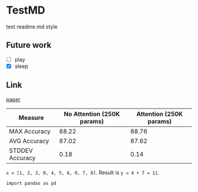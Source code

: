 # TestMD
test readme.md style

## Future work
- [ ] play
- [x] sleep

## Link
[paper](https://arxiv.org/pdf/2205.13504.pdf)

| Measure  | No Attention (250K params) | Attention (250K params) |
| ------------- | ------------- | ------------- |
| MAX Accuracy | 88.22 | 88.76 |
| AVG Accuracy | 87.02 | 87.62 |
| STDDEV Accuracy | 0.18 | 0.14 |

`x = [1, 2, 3, 0, 4, 5, 6, 0, 7, 8]`. Result is `y = 4 + 7 = 11`.

```
import pandas as pd
```

